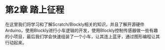 # 第2章 踏上征程

在这里我们将学习和了解Scratch/Blockly相关的知识，并且了解开源硬件Arduino，使用Blockly进行小车逻辑的开发，使用Blockly控制传感器做一些有趣的小项目，最后我们学会快速组装了一个小车，让其连上蓝牙，通过图形编程让其行动起来。

